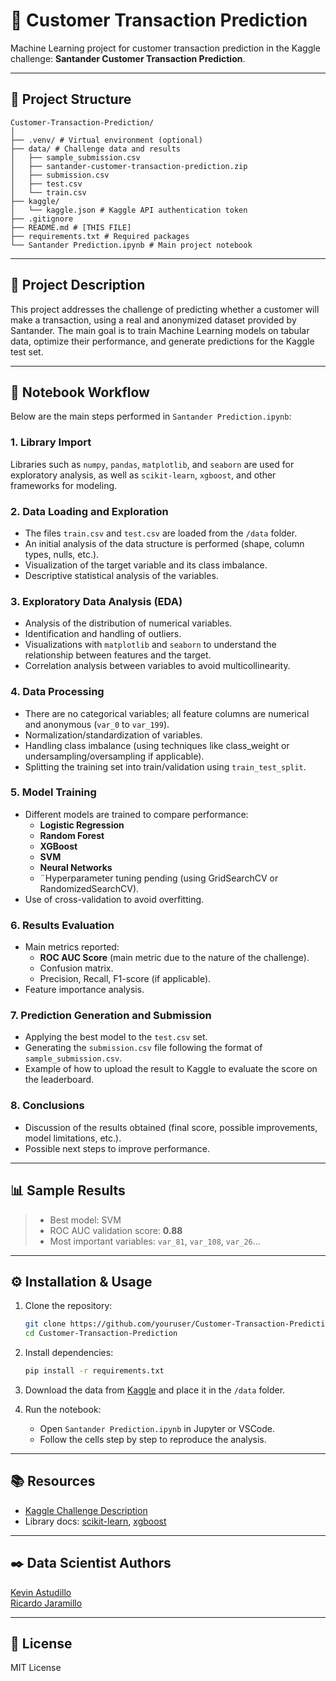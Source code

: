 # 🏦 Customer Transaction Prediction

Machine Learning project for customer transaction prediction in the Kaggle challenge: **Santander Customer Transaction Prediction**.

---

## 📁 Project Structure
```
Customer-Transaction-Prediction/
│
├── .venv/ # Virtual environment (optional)
├── data/ # Challenge data and results
│   ├── sample_submission.csv
│   ├── santander-customer-transaction-prediction.zip
│   ├── submission.csv
│   ├── test.csv
│   └── train.csv
├── kaggle/
│   └── kaggle.json # Kaggle API authentication token
├── .gitignore
├── README.md # [THIS FILE]
├── requirements.txt # Required packages
└── Santander Prediction.ipynb # Main project notebook
```

---

## 📝 Project Description

This project addresses the challenge of predicting whether a customer will make a transaction, using a real and anonymized dataset provided by Santander. The main goal is to train Machine Learning models on tabular data, optimize their performance, and generate predictions for the Kaggle test set.

---

## 🚀 Notebook Workflow

Below are the main steps performed in `Santander Prediction.ipynb`:

### 1. **Library Import**

Libraries such as `numpy`, `pandas`, `matplotlib`, and `seaborn` are used for exploratory analysis, as well as `scikit-learn`, `xgboost`, and other frameworks for modeling.

### 2. **Data Loading and Exploration**

- The files `train.csv` and `test.csv` are loaded from the `/data` folder.
- An initial analysis of the data structure is performed (shape, column types, nulls, etc.).
- Visualization of the target variable and its class imbalance.
- Descriptive statistical analysis of the variables.

### 3. **Exploratory Data Analysis (EDA)**

- Analysis of the distribution of numerical variables.
- Identification and handling of outliers.
- Visualizations with `matplotlib` and `seaborn` to understand the relationship between features and the target.
- Correlation analysis between variables to avoid multicollinearity.

### 4. **Data Processing**

- There are no categorical variables; all feature columns are numerical and anonymous (`var_0` to `var_199`).
- Normalization/standardization of variables.
- Handling class imbalance (using techniques like class_weight or undersampling/oversampling if applicable).
- Splitting the training set into train/validation using `train_test_split`.

### 5. **Model Training**

- Different models are trained to compare performance:
  - **Logistic Regression**
  - **Random Forest**
  - **XGBoost**
  - **SVM**
  - **Neural Networks**
  - ¨Hyperparameter tuning pending (using GridSearchCV or RandomizedSearchCV).
- Use of cross-validation to avoid overfitting.

### 6. **Results Evaluation**

- Main metrics reported:
  - **ROC AUC Score** (main metric due to the nature of the challenge).
  - Confusion matrix.
  - Precision, Recall, F1-score (if applicable).
- Feature importance analysis.

### 7. **Prediction Generation and Submission**

- Applying the best model to the `test.csv` set.
- Generating the `submission.csv` file following the format of `sample_submission.csv`.
- Example of how to upload the result to Kaggle to evaluate the score on the leaderboard.

### 8. **Conclusions**

- Discussion of the results obtained (final score, possible improvements, model limitations, etc.).
- Possible next steps to improve performance.

---

## 📊 Sample Results

> - Best model: SVM  
> - ROC AUC validation score: **0.88**  
> - Most important variables: `var_81`, `var_108`, `var_26`...

---

## ⚙️ Installation & Usage

1. Clone the repository:
    ```bash
    git clone https://github.com/youruser/Customer-Transaction-Prediction.git
    cd Customer-Transaction-Prediction
    ```

2. Install dependencies:
    ```bash
    pip install -r requirements.txt
    ```

3. Download the data from [Kaggle](https://www.kaggle.com/c/santander-customer-transaction-prediction/data) and place it in the `/data` folder.

4. Run the notebook:
    - Open `Santander Prediction.ipynb` in Jupyter or VSCode.
    - Follow the cells step by step to reproduce the analysis.

---

## 📚 Resources

- [Kaggle Challenge Description](https://www.kaggle.com/c/santander-customer-transaction-prediction)
- Library docs: [scikit-learn](https://scikit-learn.org/), [xgboost](https://xgboost.readthedocs.io/)

---

## ✒️ Data Scientist Authors

[Kevin Astudillo](https://github.com/KevinAstudillo)  
[Ricardo Jaramillo](https://github.com/Ricardo-Jaramillo)

---

## 📝 License

MIT License
